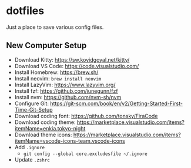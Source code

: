 # dotfiles

Just a place to save various config files.

## New Computer Setup

- Download Kitty: https://sw.kovidgoyal.net/kitty/
- Download VS Code: https://code.visualstudio.com/
- Install Homebrew: https://brew.sh/
- Install neovim: `brew install neovim`
- Install LazyVim: https://www.lazyvim.org/
- Install fzf: https://github.com/junegunn/fzf
- Install nvm: https://github.com/nvm-sh/nvm
- Configure Git: https://git-scm.com/book/en/v2/Getting-Started-First-Time-Git-Setup
- Download coding font: https://github.com/tonsky/FiraCode
- Download coding theme: https://marketplace.visualstudio.com/items?itemName=enkia.tokyo-night
- Download theme icons: https://marketplace.visualstudio.com/items?itemName=vscode-icons-team.vscode-icons
- Add `.ignore`
  - `git config --global core.excludesfile ~/.ignore`
- Update `.zshrc`
